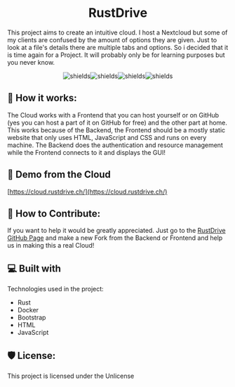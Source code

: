<h1 align="center" id="title">RustDrive</h1>

<p id="description">This project aims to create an intuitive cloud. I host a Nextcloud but some of my clients are confused by the amount of options they are given. Just to look at a file's details there are multiple tabs and options. So i decided that it is time again for a Project. It will probably only be for learning purposes but you never know.</p>

<p align="center"><img src="https://img.shields.io/badge/with_love-orange?style=for-the-badge&amp;logo=rust" alt="shields"><img src="https://img.shields.io/badge/with_passion-blue?style=for-the-badge&amp;logo=docker&amp;logoColor=white" alt="shields"><img src="https://img.shields.io/badge/with_patience-yellow?style=for-the-badge&amp;logo=javascript&amp;logoColor=white" alt="shields"><img src="https://img.shields.io/badge/with_magic-purple?style=for-the-badge&amp;logo=bootstrap&amp;logoColor=white" alt="shields"></p>

<h2>🔨 How it works:</h2>

The Cloud works with a Frontend that you can host yourself or on GitHub (yes you can host a part of it on GitHub for free) and the other part at home. This works because of the Backend, the Frontend should be a mostly static website that only uses HTML, JavaScript and CSS and runs on every machine. The Backend does the authentication and resource management while the Frontend connects to it and displays the GUI!

<h2>🚀 Demo from the Cloud</h2>

[https://cloud.rustdrive.ch/](https://cloud.rustdrive.ch/)

<h2>🍰 How to Contribute:</h2>

If you want to help it would be greatly appreciated. Just go to the [RustDrive GitHub Page](https://github.com/rust-drive) and make a new Fork from the Backend or Frontend and help us in making this a real Cloud!

  
  
<h2>💻 Built with</h2>

Technologies used in the project:

*   Rust
*   Docker
*   Bootstrap
*   HTML
*   JavaScript

<h2>🛡️ License:</h2>

This project is licensed under the Unlicense
